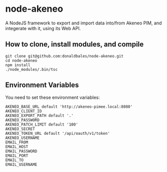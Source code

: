 # node-akeneo
A NodeJS framework to export and import data into/from Akeneo PIM, and integerate with it, using its Web API.

## How to clone, install modules, and compile

```
git clone git@github.com:donaldbales/node-akeneo.git
cd node-akeneo
npm install
./node_modules/.bin/tsc
```

## Environment Variables

You need to set these environment variables:

```
AKENEO_BASE_URL default 'http://akeneo-pimee.local:8080'
AKENEO_CLIENT_ID
AKENEO_EXPORT_PATH default '.'
AKENEO_PASSWORD
AKENEO_PATCH_LIMIT default '100'
AKENEO_SECRET
AKENEO_TOKEN_URL default '/api/oauth/v1/token'
AKENEO_USERNAME
EMAIL_FROM
EMAIL_HOST
EMAIL_PASSWORD
EMAIL_PORT
EMAIL_TO
EMAIL_USERNAME
```
